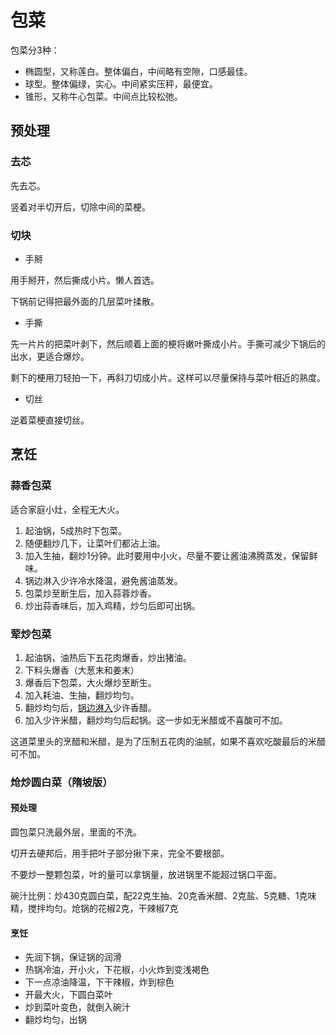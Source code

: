 # 包菜

包菜分3种：
- 椭圆型，又称莲白。整体偏白，中间略有空隙，口感最佳。
- 球型。整体偏绿，实心。中间紧实压秤，最便宜。
- 锥形，又称牛心包菜。中间点比较松弛。

## 预处理

### 去芯

先去芯。

竖着对半切开后，切除中间的菜梗。

### 切块

- 手掰

用手掰开，然后撕成小片。懒人首选。

下锅前记得把最外面的几层菜叶揉散。

- 手撕

先一片片的把菜叶剥下，然后顺着上面的梗将嫩叶撕成小片。手撕可减少下锅后的出水，更适合爆炒。

剩下的梗用刀轻拍一下，再斜刀切成小片。这样可以尽量保持与菜叶相近的熟度。

- 切丝

逆着菜梗直接切丝。

## 烹饪

### 蒜香包菜

适合家庭小灶，全程无大火。

1. 起油锅，5成热时下包菜。
2. 随便翻炒几下，让菜叶们都沾上油。
3. 加入生抽，翻炒1分钟。此时要用中小火，尽量不要让酱油沸腾蒸发，保留鲜味。
4. 锅边淋入少许冷水降温，避免酱油蒸发。
5. 包菜炒至断生后，加入蒜蓉炒香。
6. 炒出蒜香味后，加入鸡精，炒匀后即可出锅。

### 荤炒包菜

1. 起油锅，油热后下五花肉爆香，炒出猪油。
2. 下料头爆香（大葱末和姜末）
3. 爆香后下包菜，大火爆炒至断生。
4. 加入耗油、生抽，翻炒均匀。
5. 翻炒均匀后，[锅边淋入](/基础知识/锅边淋入.md)少许香醋。
6. 加入少许米醋，翻炒均匀后起锅。这一步如无米醋或不喜酸可不加。

这道菜里头的烹醋和米醋，是为了压制五花肉的油腻，如果不喜欢吃酸最后的米醋可不加。

### 炝炒圆白菜（隋坡版）

#### 预处理

圆包菜只洗最外层，里面的不洗。

切开去硬邦后，用手把叶子部分揪下来，完全不要根部。

不要炒一整颗包菜，叶的量可以拿锅量，放进锅里不能超过锅口平面。

碗汁比例：炒430克圆白菜，配22克生抽、20克香米醋、2克盐、5克糖、1克味精，搅拌均匀。炝锅的花椒2克，干辣椒7克

#### 烹饪

- 先润下锅，保证锅的润滑
- 热锅冷油，开小火，下花椒，小火炸到变浅褐色
- 下一点凉油降温，下干辣椒，炸到棕色
- 开最大火，下圆白菜叶
- 炒到菜叶变色，就倒入碗汁
- 翻炒均匀，出锅
